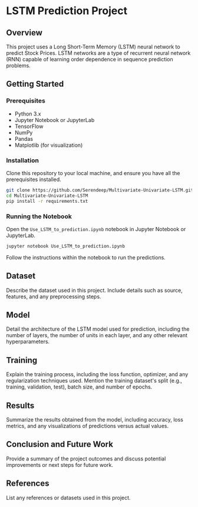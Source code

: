 
# LSTM Prediction Project

## Overview
This project uses a Long Short-Term Memory (LSTM) neural network to predict Stock Prices. LSTM networks are a type of recurrent neural network (RNN) capable of learning order dependence in sequence prediction problems.

## Getting Started

### Prerequisites
- Python 3.x
- Jupyter Notebook or JupyterLab
- TensorFlow
- NumPy
- Pandas
- Matplotlib (for visualization)

### Installation
Clone this repository to your local machine, and ensure you have all the prerequisites installed.

```bash
git clone https://github.com/Serendeep/Multivariate-Univariate-LSTM.git
cd Multivariate-Univariate-LSTM
pip install -r requirements.txt
```

### Running the Notebook
Open the `Use_LSTM_to_prediction.ipynb` notebook in Jupyter Notebook or JupyterLab.

```bash
jupyter notebook Use_LSTM_to_prediction.ipynb
```

Follow the instructions within the notebook to run the predictions.

## Dataset
Describe the dataset used in this project. Include details such as source, features, and any preprocessing steps.

## Model
Detail the architecture of the LSTM model used for prediction, including the number of layers, the number of units in each layer, and any other relevant hyperparameters.

## Training
Explain the training process, including the loss function, optimizer, and any regularization techniques used. Mention the training dataset's split (e.g., training, validation, test), batch size, and number of epochs.

## Results
Summarize the results obtained from the model, including accuracy, loss metrics, and any visualizations of predictions versus actual values.

## Conclusion and Future Work
Provide a summary of the project outcomes and discuss potential improvements or next steps for future work.

## References
List any references or datasets used in this project.

